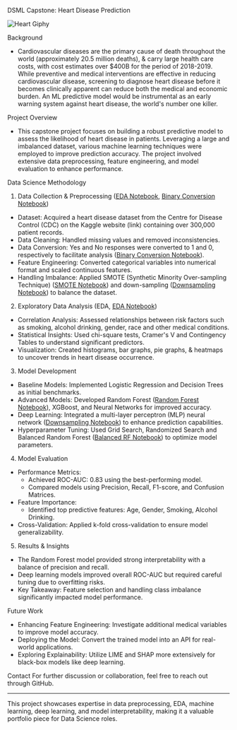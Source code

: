 DSML Capstone: Heart Disease Prediction

![Heart Giphy](https://github.com/user-attachments/assets/9ec55a36-5020-4297-b900-e7176bfe13d1)
 
Background
- Cardiovascular diseases are the primary cause of death throughout the world (approximately 20.5 million deaths), & carry large health care costs, with cost estimates over $400B for the period of 2018-2019. While preventive and medical interventions are effective in reducing cardiovascular disease, screening to diagnose heart disease before it becomes clinically apparent can reduce both the medical and economic burden. An ML predictive model would be instrumental as an early warning system against heart disease, the world's number one killer.

Project Overview
- This capstone project focuses on building a robust predictive model to assess the likelihood of heart disease in patients. Leveraging a large and imbalanced dataset, various machine learning techniques were employed to improve prediction accuracy. The project involved extensive data preprocessing, feature engineering, and model evaluation to enhance performance.

Data Science Methodology
1. Data Collection & Preprocessing ([EDA Notebook](1.%20Exploratory%20Data%20Analysis.ipynb), [Binary Conversion Notebook](2.%20Binary%20Conversion.ipynb))
- Dataset: Acquired a heart disease dataset from the Centre for Disease Control (CDC) on the Kaggle website (link) containing over 300,000 patient records.
- Data Cleaning: Handled missing values and removed inconsistencies.
- Data Conversion: Yes and No responses were converted to 1 and 0, respectively to facilitate analysis ([Binary Conversion Notebook](2.%20Binary%20Conversion.ipynb)).
- Feature Engineering: Converted categorical variables into numerical format and scaled continuous features.
- Handling Imbalance: Applied SMOTE (Synthetic Minority Over-sampling Technique) ([SMOTE Notebook](5.%20SMOTE.ipynb)) and down-sampling ([Downsampling Notebook](4.%20Downsampling.ipynb)) to balance the dataset.

2. Exploratory Data Analysis (EDA, [EDA Notebook](1.%20Exploratory%20Data%20Analysis.ipynb))
- Correlation Analysis: Assessed relationships between risk factors such as smoking, alcohol drinking, gender, race and other medical conditions.
- Statistical Insights: Used chi-square tests, Cramer's V and Contingency Tables to understand significant predictors.
- Visualization: Created histograms, bar graphs, pie graphs, & heatmaps to uncover trends in heart disease occurrence.

3. Model Development
- Baseline Models: Implemented Logistic Regression and Decision Trees as initial benchmarks.
- Advanced Models: Developed Random Forest ([Random Forest Notebook](3.%20Random%20Forest%20Classifier%20-%20Imbalance.ipynb)), XGBoost, and Neural Networks for improved accuracy.
- Deep Learning: Integrated a multi-layer perceptron (MLP) neural network ([Downsampling Notebook](4.%20Downsampling.ipynb)) to enhance prediction capabilities.
- Hyperparameter Tuning: Used Grid Search, Randomized Search and Balanced Random Forest ([Balanced RF Notebook](6.%20Balanced%20Random%20Forest%20Classifier%20%26%20AUC.ipynb)) to optimize model parameters.

4. Model Evaluation
- Performance Metrics:
  - Achieved ROC-AUC: 0.83 using the best-performing model.
  - Compared models using Precision, Recall, F1-score, and Confusion Matrices.
- Feature Importance:
  - Identified top predictive features: Age, Gender, Smoking, Alcohol Drinking.
- Cross-Validation: Applied k-fold cross-validation to ensure model generalizability.

5. Results & Insights
- The Random Forest model provided strong interpretability with a balance of precision and recall.
- Deep learning models improved overall ROC-AUC but required careful tuning due to overfitting risks.
- Key Takeaway: Feature selection and handling class imbalance significantly impacted model performance.

Future Work
- Enhancing Feature Engineering: Investigate additional medical variables to improve model accuracy.
- Deploying the Model: Convert the trained model into an API for real-world applications.
- Exploring Explainability: Utilize LIME and SHAP more extensively for black-box models like deep learning.

Contact
For further discussion or collaboration, feel free to reach out through GitHub.
________________________________________
This project showcases expertise in data preprocessing, EDA, machine learning, deep learning, and model interpretability, making it a valuable portfolio piece for Data Science roles.



